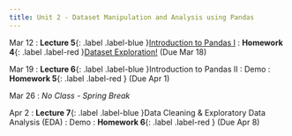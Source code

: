 ```yaml
---
title: Unit 2 - Dataset Manipulation and Analysis using Pandas
---
```


Mar 12
: **Lecture 5**{: .label .label-blue }[Introduction to Pandas I](https://docs.google.com/presentation/d/1Xx0fouhk5nMgFRJZXgHqeJNGGHBy4H_y1_PTNNfDzyY/edit?usp=sharing)
: **Homework 4**{: .label .label-red }[Dataset Exploration!](https://classroom.google.com/c/NzM3NzE3NTcyNTE0/a/NzUyNDQwMzgwNzE4/details) (Due Mar 18)

Mar 19
: **Lecture 6**{: .label .label-blue }Introduction to Pandas II
  : Demo
: **Homework 5**{: .label .label-red } (Due Apr 1)

Mar 26
: <i>No Class - Spring Break</i>

Apr 2
: **Lecture 7**{: .label .label-blue }Data Cleaning & Exploratory Data Analysis (EDA)
  : Demo
: **Homework 6**{: .label .label-red } (Due Apr 8)
